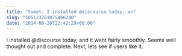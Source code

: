 ```yaml
---
title: "tweet: I installed @discourse today, an"
slug: "505123281075466240"
date: "2014-08-28T22:42:29+00:00"
---
```

I installed @discourse today, and it went fairly smoothly. Seems well thought out and complete. Next, lets see if users like it.